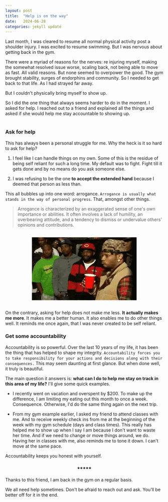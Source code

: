 ```yaml
---
layout: post
title:  "Help is on the way"
date:   2024-06-28
categories: jekyll update
--- 
```



Last month, I was cleared to resume all normal physical activity post a shoulder injury. I was excited to resume swimming. But I was nervous about getting back in the gym. 

There were a myriad of reasons for the nerves: re injuring myself, making the somewhat resolved issue worse, scaling back, not being able to move as fast. All valid reasons. But none seemed to overpower the good. The gym brought stability, surges of endorphins and community. So I needed to get back to that life. As I had strayed far away. 

But I couldn't physically bring myself to show up. 

So I did the one thing that always seems harder to do in the moment. I asked for help. I reached out to a friend and explained all the things and asked if she would help me stay accountable to showing up. 
<br><br>

### Ask for help

This has always been a personal struggle for me. Why the heck is it so hard to ask for help?

1. I feel like I can handle things on my own. Some of this is the residue of being self reliant for such a long time. My default was to fight. Fight till it gets done and by no means do you ask someone else. 

2. I was refusing to be the one **to accept the extended hand** because I deemed that person as less than. 

This all bubbles up into one word: arrogance. `Arrogance is usually what stands in the way of personal progress`. That, amongst other things. 

> Arrogance is characterized by an exaggerated sense of one's own importance or abilities. It often involves a lack of humility, an overbearing attitude, and a tendency to dismiss or undervalue others' opinions and contributions. 
<br>
<div style="display: flex; justify-content: center;">
  <img src="/assets/oof.webp" alt="timeout gif">
</div><br>

On the contrary, asking for help does not make me less. **It actually makes me more**. It makes me a better human. It also enables me to do other things well. It reminds me once again, that I was never created to be self reliant. 

### Get some accountability

Accountability is so powerful. Over the last 10 years of my life, it has been the thing that has helped to shape my integrity. `Accountability forces you to take responsibility for your actions and decisions along with their consequences.` This may seem daunting at first glance. But when done well, it truly is beautiful. 

The main question it answers is: **what can I do to help me stay on track in this area of my life?** I'll give some quick examples.

* I recently went on vacation and overspent by $200. To make up the difference, I am limiting my eating out this month to once a week. Consequence. Otherwise, I'd do the same thing again on the next trip. 

* From my gym example earlier, I asked my friend to attend classes with me. And to receive weekly check ins from me at the beginning of the week with my gym schedule (days and class times). This really has helped me to show up when I say I am because I don't want to waste her time. And if we need to change or move things around, we do. Having her in classes with me, also reminds me to tone it down. I can't move at the same pace. 

Accountability keeps you honest with yourself.

<h3 style="display: flex; justify-content: center;">*****</h3>



Thanks to this friend, I am back in the gym on a regular basis.

We all need help sometimes. Don't be afraid to reach out and ask. You'll be better off for it in the end. 

